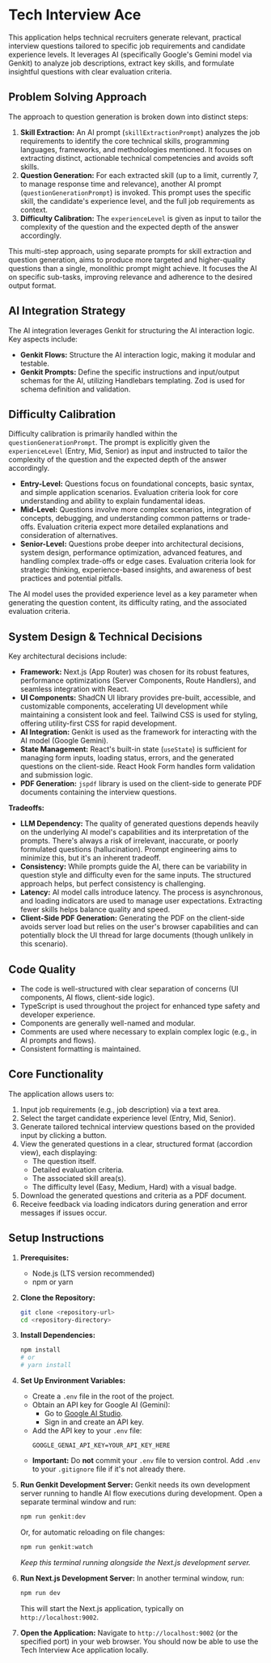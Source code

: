 # Tech Interview Ace

This application helps technical recruiters generate relevant, practical interview questions tailored to specific job requirements and candidate experience levels. It leverages AI (specifically Google's Gemini model via Genkit) to analyze job descriptions, extract key skills, and formulate insightful questions with clear evaluation criteria.

## Problem Solving Approach

The approach to question generation is broken down into distinct steps:

1.  **Skill Extraction:** An AI prompt (`skillExtractionPrompt`) analyzes the job requirements to identify the core technical skills, programming languages, frameworks, and methodologies mentioned. It focuses on extracting distinct, actionable technical competencies and avoids soft skills.
2.  **Question Generation:** For each extracted skill (up to a limit, currently 7, to manage response time and relevance), another AI prompt (`questionGenerationPrompt`) is invoked. This prompt uses the specific skill, the candidate's experience level, and the full job requirements as context.
3.  **Difficulty Calibration:** The `experienceLevel` is given as input to tailor the complexity of the question and the expected depth of the answer accordingly.

This multi-step approach, using separate prompts for skill extraction and question generation, aims to produce more targeted and higher-quality questions than a single, monolithic prompt might achieve. It focuses the AI on specific sub-tasks, improving relevance and adherence to the desired output format.

## AI Integration Strategy

The AI integration leverages Genkit for structuring the AI interaction logic. Key aspects include:

*   **Genkit Flows:** Structure the AI interaction logic, making it modular and testable.
*   **Genkit Prompts:** Define the specific instructions and input/output schemas for the AI, utilizing Handlebars templating. Zod is used for schema definition and validation.

## Difficulty Calibration

Difficulty calibration is primarily handled within the `questionGenerationPrompt`. The prompt is explicitly given the `experienceLevel` (Entry, Mid, Senior) as input and instructed to tailor the complexity of the question and the expected depth of the answer accordingly.

*   **Entry-Level:** Questions focus on foundational concepts, basic syntax, and simple application scenarios. Evaluation criteria look for core understanding and ability to explain fundamental ideas.
*   **Mid-Level:** Questions involve more complex scenarios, integration of concepts, debugging, and understanding common patterns or trade-offs. Evaluation criteria expect more detailed explanations and consideration of alternatives.
*   **Senior-Level:** Questions probe deeper into architectural decisions, system design, performance optimization, advanced features, and handling complex trade-offs or edge cases. Evaluation criteria look for strategic thinking, experience-based insights, and awareness of best practices and potential pitfalls.

The AI model uses the provided experience level as a key parameter when generating the question content, its difficulty rating, and the associated evaluation criteria.

## System Design & Technical Decisions

Key architectural decisions include:

*   **Framework:** Next.js (App Router) was chosen for its robust features, performance optimizations (Server Components, Route Handlers), and seamless integration with React.
*   **UI Components:** ShadCN UI library provides pre-built, accessible, and customizable components, accelerating UI development while maintaining a consistent look and feel. Tailwind CSS is used for styling, offering utility-first CSS for rapid development.
*   **AI Integration:** Genkit is used as the framework for interacting with the AI model (Google Gemini).
*   **State Management:** React's built-in state (`useState`) is sufficient for managing form inputs, loading status, errors, and the generated questions on the client-side. React Hook Form handles form validation and submission logic.
*   **PDF Generation:** `jspdf` library is used on the client-side to generate PDF documents containing the interview questions.

**Tradeoffs:**

*   **LLM Dependency:** The quality of generated questions depends heavily on the underlying AI model's capabilities and its interpretation of the prompts. There's always a risk of irrelevant, inaccurate, or poorly formulated questions (hallucination). Prompt engineering aims to minimize this, but it's an inherent tradeoff.
*   **Consistency:** While prompts guide the AI, there can be variability in question style and difficulty even for the same inputs. The structured approach helps, but perfect consistency is challenging.
*   **Latency:** AI model calls introduce latency. The process is asynchronous, and loading indicators are used to manage user expectations. Extracting fewer skills helps balance quality and speed.
*   **Client-Side PDF Generation:** Generating the PDF on the client-side avoids server load but relies on the user's browser capabilities and can potentially block the UI thread for large documents (though unlikely in this scenario).

## Code Quality

*   The code is well-structured with clear separation of concerns (UI components, AI flows, client-side logic).
*   TypeScript is used throughout the project for enhanced type safety and developer experience.
*   Components are generally well-named and modular.
*   Comments are used where necessary to explain complex logic (e.g., in AI prompts and flows).
*   Consistent formatting is maintained.

## Core Functionality

The application allows users to:

1.  Input job requirements (e.g., job description) via a text area.
2.  Select the target candidate experience level (Entry, Mid, Senior).
3.  Generate tailored technical interview questions based on the provided input by clicking a button.
4.  View the generated questions in a clear, structured format (accordion view), each displaying:
    *   The question itself.
    *   Detailed evaluation criteria.
    *   The associated skill area(s).
    *   The difficulty level (Easy, Medium, Hard) with a visual badge.
5.  Download the generated questions and criteria as a PDF document.
6.  Receive feedback via loading indicators during generation and error messages if issues occur.

## Setup Instructions

1.  **Prerequisites:**
    *   Node.js (LTS version recommended)
    *   npm or yarn

2.  **Clone the Repository:**
    ```bash
    git clone <repository-url>
    cd <repository-directory>
    ```

3.  **Install Dependencies:**
    ```bash
    npm install
    # or
    # yarn install
    ```

4.  **Set Up Environment Variables:**
    *   Create a `.env` file in the root of the project.
    *   Obtain an API key for Google AI (Gemini):
        *   Go to [Google AI Studio](https://aistudio.google.com/).
        *   Sign in and create an API key.
    *   Add the API key to your `.env` file:
        ```env
        GOOGLE_GENAI_API_KEY=YOUR_API_KEY_HERE
        ```
    *   **Important:** Do **not** commit your `.env` file to version control. Add `.env` to your `.gitignore` file if it's not already there.

5.  **Run Genkit Development Server:**
    Genkit needs its own development server running to handle AI flow executions during development. Open a separate terminal window and run:
    ```bash
    npm run genkit:dev
    ```
    Or, for automatic reloading on file changes:
    ```bash
    npm run genkit:watch
    ```
    *Keep this terminal running alongside the Next.js development server.*

6.  **Run Next.js Development Server:**
    In another terminal window, run:
    ```bash
    npm run dev
    ```
    This will start the Next.js application, typically on `http://localhost:9002`.

7.  **Open the Application:**
    Navigate to `http://localhost:9002` (or the specified port) in your web browser. You should now be able to use the Tech Interview Ace application locally.
```